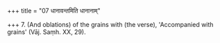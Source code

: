 +++
title = "07 धानावन्तमिति धानानाम्"

+++
7. (And oblations) of the grains with (the verse), 'Accompanied with grains' (Vāj. Saṃh. XX, 29).
